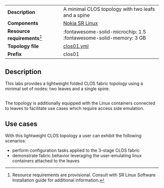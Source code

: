|                               |                                                                        |
| ----------------------------- | ---------------------------------------------------------------------- |
| **Description**               | A minimal CLOS topology with two leafs and a spine                     |
| **Components**                | [Nokia SR Linux][srl]                                                  |
| **Resource requirements**[^1] | :fontawesome-solid-microchip: 1.5 <br/>:fontawesome-solid-memory: 3 GB |
| **Topology file**             | [clos01.yml][topofile]                                                 |
| **Prefix**                    | clos01                                                                 |

## Description
This labs provides a lightweight folded CLOS fabric topology using a minimal set of nodes: two leaves and a single spine.

<center><div class="mxgraph" style="max-width:100%;border:1px solid transparent;" data-mxgraph="{&quot;page&quot;:5,&quot;zoom&quot;:1.5,&quot;highlight&quot;:&quot;#0000ff&quot;,&quot;nav&quot;:true,&quot;check-visible-state&quot;:true,&quot;resize&quot;:true,&quot;url&quot;:&quot;https://raw.githubusercontent.com/srl-wim/containerlab-diagrams/main/containerlab.drawio&quot;}"></div></center>

The topology is additionally equipped with the Linux containers connected to leaves to facilitate use cases which require access side emulation.

## Use cases
With this lightweight CLOS topology a user can exhibit the following scenarios:

* perform configuration tasks applied to the 3-stage CLOS fabric
* demonstrate fabric behavior leveraging the user-emulating linux containers attached to the leaves

[srl]: https://www.nokia.com/networks/products/service-router-linux-NOS/
[topofile]: https://github.com/srl-wim/container-lab/tree/master/lab-examples/clos01/clos01.yml

[^1]: Resource requirements are provisional. Consult with SR Linux Software Installation guide for additional information.

<script type="text/javascript" src="https://cdn.jsdelivr.net/gh/hellt/drawio-js@main/embed2.js?&fetch=https%3A%2F%2Fraw.githubusercontent.com%2Fsrl-wim%2Fcontainerlab-diagrams%2Fmain%2Fcontainerlab.drawio" async></script>